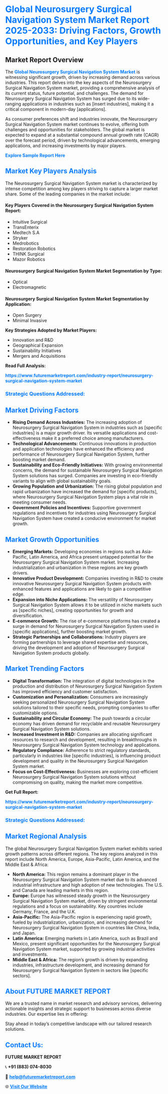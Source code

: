 <h1 style="color: #007BFF;">Global Neurosurgery Surgical Navigation System Market Report 2025-2033: Driving Factors, Growth Opportunities, and Key Players</h1>

<section id="overview">
<h2>Market Report Overview</h2>
<p>The <a href="https://www.futuremarketreport.com/industry-report/neurosurgery-surgical-navigation-system-market" style="color: #007BFF; text-decoration: none;"><strong>Global Neurosurgery Surgical Navigation System Market</strong></a> is witnessing significant growth, driven by increasing demand across various industries. This report delves into the key aspects of the Neurosurgery Surgical Navigation System market, providing a comprehensive analysis of its current status, future potential, and challenges. The demand for Neurosurgery Surgical Navigation System has surged due to its wide-ranging applications in industries such as [insert industries], making it a critical component in modern-day [applications].</p>
<p>As consumer preferences shift and industries innovate, the Neurosurgery Surgical Navigation System market continues to evolve, offering both challenges and opportunities for stakeholders. The global market is expected to expand at a substantial compound annual growth rate (CAGR) over the forecast period, driven by technological advancements, emerging applications, and increasing investments by major players.</p>
</section>

<section id="overview">
<p><a href="https://www.futuremarketreport.com/request-sample/reportId=77698" style="color: #007BFF; text-decoration: none;"><strong>Explore Sample Report Here</strong></a></p>
</section>

<section id="key-players">
<h2 style="color: #007BFF;">Market Key Players Analysis</h2>
<p>The Neurosurgery Surgical Navigation System market is characterized by intense competition among key players striving to capture a larger market share. Some of the leading companies in the market include:</p>
<h4>Key Players Covered in the Neurosurgery Surgical Navigation System Report:</h4>
<ul><li>Intuitive Surgical</li><li>TransEnterix</li><li>Medtech S.A</li><li>Stryker</li><li>Medrobotics</li><li>Restoration Robotics</li><li>THINK Surgical</li><li>Mazor Robotics</li></ul>
<h4>Neurosurgery Surgical Navigation System Market Segmentation by Type:</h4>
<ul><li>Optical</li><li>Electromagnetic</li></ul>

<h4>Neurosurgery Surgical Navigation System Market Segmentation by Application:</h4>
<ul><li>Open Surgery</li><li>Minimal Invasive</li></ul>
<p><strong>Key Strategies Adopted by Market Players:</strong></p>
<ul>
<li>Innovation and R&D</li>
<li>Geographical Expansion</li>
<li>Sustainability Initiatives</li>
<li>Mergers and Acquisitions</li>
</ul>
</section>

<section>
<p><strong>Read Full Analysis: </strong></p><a href="https://www.futuremarketreport.com/industry-report/neurosurgery-surgical-navigation-system-market" style="color: #007BFF; text-decoration: none;"><strong>https://www.futuremarketreport.com/industry-report/neurosurgery-surgical-navigation-system-market</strong></a>
<h3 style="color: #007BFF;">Strategic Questions Addressed:</h3>
</section>

<section id="driving-factors">
<h2 style="color: #007BFF;">Market Driving Factors</h2>
<ul>
<li><strong>Rising Demand Across Industries:</strong> The increasing adoption of Neurosurgery Surgical Navigation System in industries such as [specific industries] is a major growth driver. Its versatile applications and cost-effectiveness make it a preferred choice among manufacturers.</li>
<li><strong>Technological Advancements:</strong> Continuous innovations in production and application technologies have enhanced the efficiency and performance of Neurosurgery Surgical Navigation System, further boosting market demand.</li>
<li><strong>Sustainability and Eco-Friendly Initiatives:</strong> With growing environmental concerns, the demand for sustainable Neurosurgery Surgical Navigation System solutions has surged. Companies are investing in eco-friendly variants to align with global sustainability goals.</li>
<li><strong>Growing Population and Urbanization:</strong> The rising global population and rapid urbanization have increased the demand for [specific products], where Neurosurgery Surgical Navigation System plays a vital role in meeting consumer needs.</li>
<li><strong>Government Policies and Incentives:</strong> Supportive government regulations and incentives for industries using Neurosurgery Surgical Navigation System have created a conducive environment for market growth.</li>
</ul>
</section>

<section id="growth-opportunities">
<h2 style="color: #007BFF;">Market Growth Opportunities</h2>
<ul>
<li><strong>Emerging Markets:</strong> Developing economies in regions such as Asia-Pacific, Latin America, and Africa present untapped potential for the Neurosurgery Surgical Navigation System market. Increasing industrialization and urbanization in these regions are key growth drivers.</li>
<li><strong>Innovative Product Development:</strong> Companies investing in R&D to create innovative Neurosurgery Surgical Navigation System products with enhanced features and applications are likely to gain a competitive edge.</li>
<li><strong>Expansion into Niche Applications:</strong> The versatility of Neurosurgery Surgical Navigation System allows it to be utilized in niche markets such as [specific niches], creating opportunities for growth and diversification.</li>
<li><strong>E-commerce Growth:</strong> The rise of e-commerce platforms has created a surge in demand for Neurosurgery Surgical Navigation System used in [specific applications], further boosting market growth.</li>
<li><strong>Strategic Partnerships and Collaborations:</strong> Industry players are forming partnerships to leverage shared expertise and resources, driving the development and adoption of Neurosurgery Surgical Navigation System products globally.</li>
</ul>
</section>

<section id="trending-factors">
<h2 style="color: #007BFF;">Market Trending Factors</h2>
<ul>
<li><strong>Digital Transformation:</strong> The integration of digital technologies in the production and distribution of Neurosurgery Surgical Navigation System has improved efficiency and customer satisfaction.</li>
<li><strong>Customization and Personalization:</strong> Consumers are increasingly seeking personalized Neurosurgery Surgical Navigation System solutions tailored to their specific needs, prompting companies to offer customizable options.</li>
<li><strong>Sustainability and Circular Economy:</strong> The push towards a circular economy has driven demand for recyclable and reusable Neurosurgery Surgical Navigation System solutions.</li>
<li><strong>Increased Investment in R&D:</strong> Companies are allocating significant resources to research and development, resulting in breakthroughs in Neurosurgery Surgical Navigation System technology and applications.</li>
<li><strong>Regulatory Compliance:</strong> Adherence to strict regulatory standards, particularly in industries like [specific industries], is influencing product development and quality in the Neurosurgery Surgical Navigation System market.</li>
<li><strong>Focus on Cost-Effectiveness:</strong> Businesses are exploring cost-efficient Neurosurgery Surgical Navigation System solutions without compromising on quality, making the market more competitive.</li>
</ul>
</section>

<section>
<p><strong>Get Full Report: </strong></p><a href="https://www.futuremarketreport.com/industry-report/neurosurgery-surgical-navigation-system-market" style="color: #007BFF; text-decoration: none;"><strong>https://www.futuremarketreport.com/industry-report/neurosurgery-surgical-navigation-system-market</strong></a>
<h3 style="color: #007BFF;">Strategic Questions Addressed:</h3>
</section>


<section id="regional-analysis">
<h2 style="color: #007BFF;">Market Regional Analysis</h2>
<p>The global Neurosurgery Surgical Navigation System market exhibits varied growth patterns across different regions. The key regions analyzed in this report include North America, Europe, Asia-Pacific, Latin America, and the Middle East & Africa:</p>
<ul>
<li><strong>North America:</strong> This region remains a dominant player in the Neurosurgery Surgical Navigation System market due to its advanced industrial infrastructure and high adoption of new technologies. The U.S. and Canada are leading markets in this region.</li>
<li><strong>Europe:</strong> Europe has witnessed steady growth in the Neurosurgery Surgical Navigation System market, driven by stringent environmental regulations and a focus on sustainability. Key countries include Germany, France, and the U.K.</li>
<li><strong>Asia-Pacific:</strong> The Asia-Pacific region is experiencing rapid growth, fueled by industrialization, urbanization, and increasing demand for Neurosurgery Surgical Navigation System in countries like China, India, and Japan.</li>
<li><strong>Latin America:</strong> Emerging markets in Latin America, such as Brazil and Mexico, present significant opportunities for the Neurosurgery Surgical Navigation System market, supported by growing industrial activities and investments.</li>
<li><strong>Middle East & Africa:</strong> The region’s growth is driven by expanding industries, infrastructure development, and increasing demand for Neurosurgery Surgical Navigation System in sectors like [specific sectors].</li>
</ul>
</section>

<footer>
<h2 style="color: #007BFF;">About FUTURE MARKET REPORT</h2>
<p>We are a trusted name in market research and advisory services, delivering actionable insights and strategic support to businesses across diverse industries. Our expertise lies in offering:</p>

<p>Stay ahead in today’s competitive landscape with our tailored research solutions.</p>

<h2 style="color: #007BFF;">Contact Us:</h2>
<p><strong>FUTURE MARKET REPORT</strong></p>
<p>📞 <strong>+91 (883) 074-8030</strong></p>
<p>📧 <strong><a href="mailto:help@futuremarketreport.com" style="color: #007BFF;">help@futuremarketreport.com</a></strong></p>
<p>🌐 <strong><a href="https://www.futuremarketreport.com/" style="color: #007BFF;">Visit Our Website</a></strong></p>
</footer>